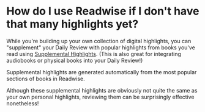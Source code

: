 # How do I use Readwise if I don't have that many highlights yet?

While you're building up your own collection of digital highlights, you can "supplement" your Daily Review with popular highlights from books you've read using [Supplemental Highlights](https://readwise.io/supp\_library). (This is also great for integrating audiobooks or physical books into your Daily Review!)

Supplemental highlights are generated automatically from the most popular sections of books in Readwise.

Although these supplemental highlights are obviously not quite the same as your own personal highlights, reviewing them can be surprisingly effective nonetheless!
